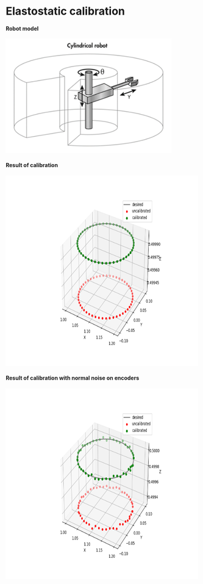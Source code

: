 # Elastostatic calibration

#### Robot model


<img src="https://github.com/BorisAnimal/advanced-robotics/blob/main/hw3/imgs/cylindrical_robot.png" height="300">

#### Result of calibration 

<img src="https://github.com/BorisAnimal/advanced-robotics/blob/main/hw3/imgs/result%20(no%20measurement%20noise).png" height="500">


#### Result of calibration with normal noise on encoders


<img src="https://github.com/BorisAnimal/advanced-robotics/blob/main/hw3/imgs/result%20(with%20measurement%20noise).png" height="500">
